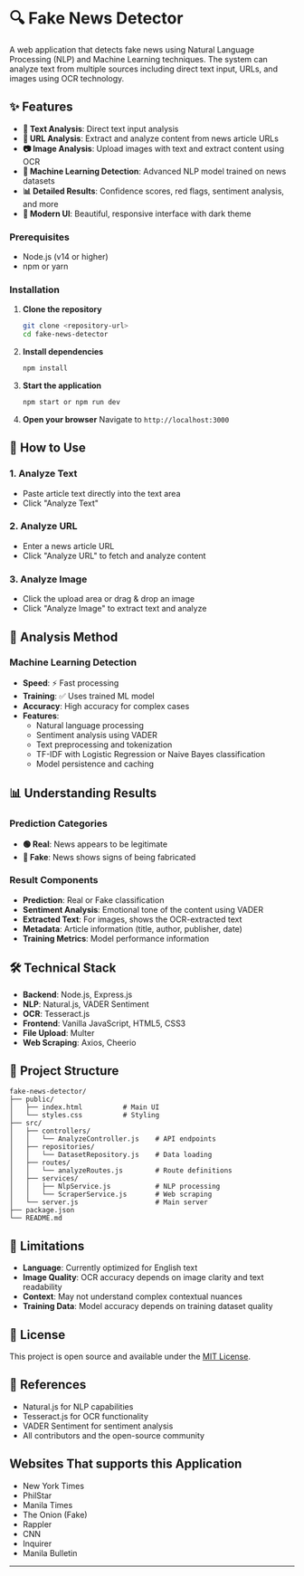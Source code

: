 # 🔍 Fake News Detector

A web application that detects fake news using Natural Language Processing (NLP) and Machine Learning techniques. The system can analyze text from multiple sources including direct text input, URLs, and images using OCR technology.

## ✨ Features

- **📝 Text Analysis**: Direct text input analysis
- **🔗 URL Analysis**: Extract and analyze content from news article URLs
- **📷 Image Analysis**: Upload images with text and extract content using OCR
- **🤖 Machine Learning Detection**: Advanced NLP model trained on news datasets
- **📊 Detailed Results**: Confidence scores, red flags, sentiment analysis, and more
- **🎨 Modern UI**: Beautiful, responsive interface with dark theme

### Prerequisites

- Node.js (v14 or higher)
- npm or yarn

### Installation

1. **Clone the repository**
   ```bash
   git clone <repository-url>
   cd fake-news-detector
   ```

2. **Install dependencies**
   ```bash
   npm install
   ```

3. **Start the application**
   ```bash
   npm start or npm run dev
   ```

4. **Open your browser**
   Navigate to `http://localhost:3000`

## 📖 How to Use

### 1. Analyze Text
- Paste article text directly into the text area
- Click "Analyze Text"

### 2. Analyze URL
- Enter a news article URL
- Click "Analyze URL" to fetch and analyze content

### 3. Analyze Image
- Click the upload area or drag & drop an image
- Click "Analyze Image" to extract text and analyze

## 🔧 Analysis Method

### Machine Learning Detection
- **Speed**: ⚡ Fast processing
- **Training**: ✅ Uses trained ML model
- **Accuracy**: High accuracy for complex cases
- **Features**:
  - Natural language processing
  - Sentiment analysis using VADER
  - Text preprocessing and tokenization
  - TF-IDF with Logistic Regression or Naive Bayes classification
  - Model persistence and caching

## 📊 Understanding Results

### Prediction Categories
- **🟢 Real**: News appears to be legitimate
- **🔴 Fake**: News shows signs of being fabricated

### Result Components
- **Prediction**: Real or Fake classification
- **Sentiment Analysis**: Emotional tone of the content using VADER
- **Extracted Text**: For images, shows the OCR-extracted text
- **Metadata**: Article information (title, author, publisher, date)
- **Training Metrics**: Model performance information

## 🛠️ Technical Stack

- **Backend**: Node.js, Express.js
- **NLP**: Natural.js, VADER Sentiment
- **OCR**: Tesseract.js
- **Frontend**: Vanilla JavaScript, HTML5, CSS3
- **File Upload**: Multer
- **Web Scraping**: Axios, Cheerio

## 📁 Project Structure

```
fake-news-detector/
├── public/
│   ├── index.html          # Main UI
│   └── styles.css          # Styling
├── src/
│   ├── controllers/
│   │   └── AnalyzeController.js    # API endpoints
│   ├── repositories/
│   │   └── DatasetRepository.js    # Data loading
│   ├── routes/
│   │   └── analyzeRoutes.js        # Route definitions
│   ├── services/
│   │   ├── NlpService.js           # NLP processing
│   │   └── ScraperService.js       # Web scraping
│   └── server.js                   # Main server
├── package.json
└── README.md
```


## 🚨 Limitations

- **Language**: Currently optimized for English text
- **Image Quality**: OCR accuracy depends on image clarity and text readability
- **Context**: May not understand complex contextual nuances
- **Training Data**: Model accuracy depends on training dataset quality

## 📄 License

This project is open source and available under the [MIT License](LICENSE).

## 📝 References

- Natural.js for NLP capabilities
- Tesseract.js for OCR functionality
- VADER Sentiment for sentiment analysis
- All contributors and the open-source community

## Websites That supports this Application
- New York Times
- PhilStar
- Manila Times
- The Onion (Fake)
- Rappler 
- CNN 
- Inquirer 
- Manila Bulletin
---
